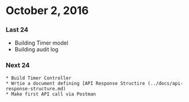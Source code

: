 # October 2, 2016

### Last 24 
   * Building Timer model
   * Building audit log
   
### Next 24 
    * Build Timer Controller
    * Wrtie a document defining [API Response Structire (../docs/api-response-structure.md)
    * Make first API call via Postman